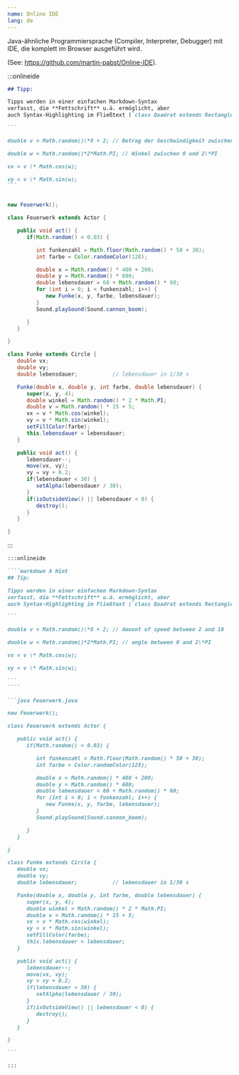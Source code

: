 ```yaml
---
name: Online IDE
lang: de
---
```


Java-ähnliche Programmiersprache (Compiler, Interpreter, Debugger) mit IDE, die
komplett im Browser ausgeführt wird.

(See: https://github.com/martin-pabst/Online-IDE).

:::onlineide

````markdown Ein Hinweis
## Tipp:

Tipps werden in einer einfachen Markdown-Syntax
verfasst, die **Fettschrift** u.ä. ermöglicht, aber
auch Syntax-Highlighting im Fließtext (`class Quadrat extends Rectangle { }`) und in ganzen Absätzen:

```

double v = Math.random()\*8 + 2; // Betrag der Geschwindigkeit zwischen 2 und 10

double w = Math.random()*2*Math.PI; // Winkel zwischen 0 und 2\*PI

vx = v \* Math.cos(w);

vy = v \* Math.sin(w);
```
````

```java Feuerwerk.java

new Feuerwerk();

class Feuerwerk extends Actor {

   public void act() {
      if(Math.random() < 0.03) {

         int funkenzahl = Math.floor(Math.random() * 50 + 30);
         int farbe = Color.randomColor(128);

         double x = Math.random() * 400 + 200;
         double y = Math.random() * 600;
         double lebensdauer = 60 + Math.random() * 60;
         for (int i = 0; i < funkenzahl; i++) {
            new Funke(x, y, farbe, lebensdauer);
         }
         Sound.playSound(Sound.cannon_boom);

      }
   }

}

class Funke extends Circle {
   double vx;
   double vy;
   double lebensdauer;           // lebensdauer in 1/30 s

   Funke(double x, double y, int farbe, double lebensdauer) {
      super(x, y, 4);
      double winkel = Math.random() * 2 * Math.PI;
      double v = Math.random() * 15 + 5;
      vx = v * Math.cos(winkel);
      vy = v * Math.sin(winkel);
      setFillColor(farbe);
      this.lebensdauer = lebensdauer;
   }

   public void act() {
      lebensdauer--;
      move(vx, vy);
      vy = vy + 0.2;
      if(lebensdauer < 30) {
         setAlpha(lebensdauer / 30);
      }
      if(isOutsideView() || lebensdauer < 0) {
         destroy();
      }
   }

}

```

:::

`````markdown
:::onlineide

````markdown A Hint
## Tip:

Tipps werden in einer einfachen Markdown-Syntax
verfasst, die **Fettschrift** u.ä. ermöglicht, aber
auch Syntax-Highlighting im Fließtext (`class Quadrat extends Rectangle { }`) und in ganzen Absätzen:

```

double v = Math.random()\*8 + 2; // Amount of speed between 2 and 10

double w = Math.random()*2*Math.PI; // angle between 0 and 2\*PI

vx = v \* Math.cos(w);

vy = v \* Math.sin(w);

```
````

```java Feuerwerk.java

new Feuerwerk();

class Feuerwerk extends Actor {

   public void act() {
      if(Math.random() < 0.03) {

         int funkenzahl = Math.floor(Math.random() * 50 + 30);
         int farbe = Color.randomColor(128);

         double x = Math.random() * 400 + 200;
         double y = Math.random() * 600;
         double lebensdauer = 60 + Math.random() * 60;
         for (int i = 0; i < funkenzahl; i++) {
            new Funke(x, y, farbe, lebensdauer);
         }
         Sound.playSound(Sound.cannon_boom);

      }
   }

}

class Funke extends Circle {
   double vx;
   double vy;
   double lebensdauer;           // lebensdauer in 1/30 s

   Funke(double x, double y, int farbe, double lebensdauer) {
      super(x, y, 4);
      double winkel = Math.random() * 2 * Math.PI;
      double v = Math.random() * 15 + 5;
      vx = v * Math.cos(winkel);
      vy = v * Math.sin(winkel);
      setFillColor(farbe);
      this.lebensdauer = lebensdauer;
   }

   public void act() {
      lebensdauer--;
      move(vx, vy);
      vy = vy + 0.2;
      if(lebensdauer < 30) {
         setAlpha(lebensdauer / 30);
      }
      if(isOutsideView() || lebensdauer < 0) {
         destroy();
      }
   }

}

```

:::
`````
